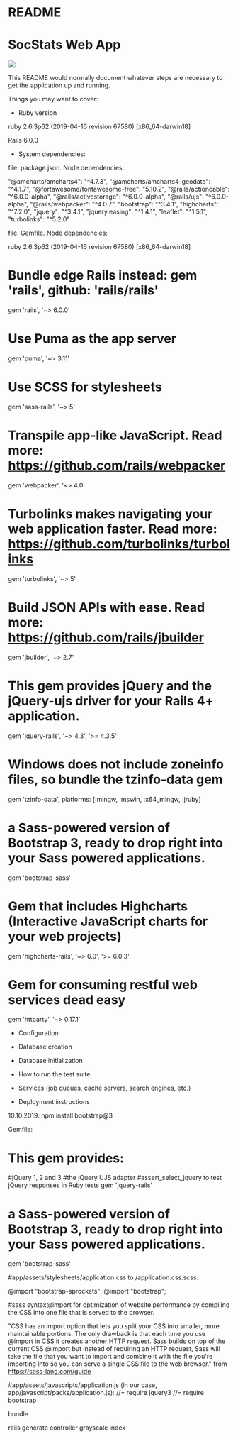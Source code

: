 # README

# SocStats Web App

![](readme_screenshots/landing_page.png)

This README would normally document whatever steps are necessary to get the
application up and running.

Things you may want to cover:

* Ruby version

ruby 2.6.3p62 (2019-04-16 revision 67580) [x86_64-darwin18]

Rails 6.0.0

* System dependencies:

file: package.json. Node dependencies: 

  "@amcharts/amcharts4": "^4.7.3",
    "@amcharts/amcharts4-geodata": "^4.1.7",
    "@fortawesome/fontawesome-free": "5.10.2",
    "@rails/actioncable": "^6.0.0-alpha",
    "@rails/activestorage": "^6.0.0-alpha",
    "@rails/ujs": "^6.0.0-alpha",
    "@rails/webpacker": "^4.0.7",
    "bootstrap": "^3.4.1",
    "highcharts": "^7.2.0",
    "jquery": "^3.4.1",
    "jquery.easing": "^1.4.1",
    "leaflet": "^1.5.1",
    "turbolinks": "^5.2.0"

file: Gemfile. Node dependencies:

ruby 2.6.3p62 (2019-04-16 revision 67580) [x86_64-darwin18]

# Bundle edge Rails instead: gem 'rails', github: 'rails/rails'
gem 'rails', '~> 6.0.0'

# Use Puma as the app server
gem 'puma', '~> 3.11'

# Use SCSS for stylesheets
gem 'sass-rails', '~> 5'

# Transpile app-like JavaScript. Read more: https://github.com/rails/webpacker
gem 'webpacker', '~> 4.0'

# Turbolinks makes navigating your web application faster. Read more: https://github.com/turbolinks/turbolinks
gem 'turbolinks', '~> 5'

# Build JSON APIs with ease. Read more: https://github.com/rails/jbuilder
gem 'jbuilder', '~> 2.7'

# This gem provides jQuery and the jQuery-ujs driver for your Rails 4+ application.
gem 'jquery-rails', '~> 4.3', '>= 4.3.5'

# Windows does not include zoneinfo files, so bundle the tzinfo-data gem
gem 'tzinfo-data', platforms: [:mingw, :mswin, :x64_mingw, :jruby]

# a Sass-powered version of Bootstrap 3, ready to drop right into your Sass powered applications.
gem 'bootstrap-sass'

# Gem that includes Highcharts (Interactive JavaScript charts for your web projects)
gem 'highcharts-rails', '~> 6.0', '>= 6.0.3'

# Gem for consuming restful web services dead easy
gem 'httparty', '~> 0.17.1'






* Configuration

* Database creation

* Database initialization

* How to run the test suite

* Services (job queues, cache servers, search engines, etc.)

* Deployment instructions

10.10.2019:
npm install bootstrap@3

Gemfile:
# This gem provides:
#jQuery 1, 2 and 3
#the jQuery UJS adapter
#assert_select_jquery to test jQuery responses in Ruby tests
gem 'jquery-rails'

# a Sass-powered version of Bootstrap 3, ready to drop right into your Sass powered applications.
gem 'bootstrap-sass'

#app/assets/stylesheets/application.css to /application.css.scss:

@import "bootstrap-sprockets";
@import "bootstrap";

#sass syntax@import for optimization of website performance by compiling the CSS into one file that is served to the browser.

"CSS has an import option that lets you split your CSS into smaller, more maintainable portions. The only drawback is that each time you use @import in CSS it creates another HTTP request. Sass builds on top of the current CSS @import but instead of requiring an HTTP request, Sass will take the file that you want to import and combine it with the file you're importing into so you can serve a single CSS file to the web browser."
from https://sass-lang.com/guide

#app/assets/javascripts/application.js (in our case, app/javascript/packs/application.js):
//= require jquery3
//= require bootstrap


bundle

rails generate controller grayscale index
